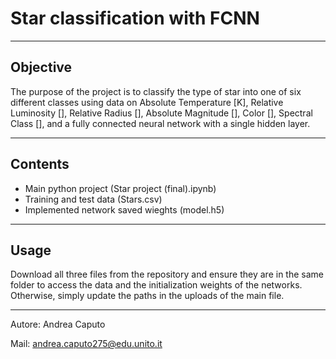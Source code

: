 # Star classification with FCNN

---

## Objective
 The purpose of the project is to classify the type of star into one of six different classes using data on Absolute Temperature [K], Relative Luminosity [], Relative Radius [], Absolute Magnitude [], Color [], Spectral Class [], and a fully connected neural network with a single hidden layer.

 ---

 ## Contents
  - Main python project (Star project (final).ipynb)
  - Training and test data (Stars.csv)
  - Implemented network saved wieghts (model.h5)
  
 ---

 ## Usage

Download all three files from the repository and ensure they are in the same folder to access the data and the initialization weights of the networks. Otherwise, simply update the paths in the uploads of the main file.

 ---

 Autore: Andrea Caputo
 
 
 Mail: andrea.caputo275@edu.unito.it
